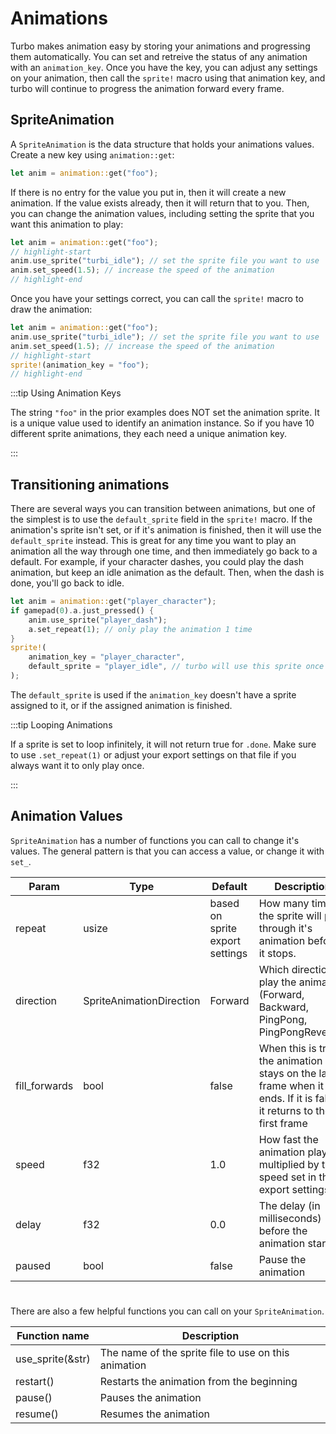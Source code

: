 # Animations

Turbo makes animation easy by storing your animations and progressing them automatically. You can set and retreive the status of any animation with an `animation_key`. Once you have the key, you can adjust any settings on your animation, then call the `sprite!` macro using that animation key, and turbo will continue to progress the animation forward every frame.

## SpriteAnimation

A `SpriteAnimation` is the data structure that holds your animations values. Create a new key using `animation::get`:

```rust
let anim = animation::get("foo");
```

If there is no entry for the value you put in, then it will create a new animation. If the value exists already, then it will return that to you. Then, you can change the animation values, including setting the sprite that you want this animation to play:

```rust
let anim = animation::get("foo");
// highlight-start
anim.use_sprite("turbi_idle"); // set the sprite file you want to use
anim.set_speed(1.5); // increase the speed of the animation
// highlight-end
```

Once you have your settings correct, you can call the `sprite!` macro to draw the animation:

```rust
let anim = animation::get("foo");
anim.use_sprite("turbi_idle"); // set the sprite file you want to use
anim.set_speed(1.5); // increase the speed of the animation
// highlight-start
sprite!(animation_key = "foo");
// highlight-end
```

:::tip Using Animation Keys

The string `"foo"` in the prior examples does NOT set the animation sprite. It is a unique value used to identify an animation instance. So if you have 10 different sprite animations, they each need a unique animation key.

:::

## Transitioning animations

There are several ways you can transition between animations, but one of the simplest is to use the `default_sprite` field in the `sprite!` macro. If the animation's sprite isn't set, or if it's animation is finished, then it will use the `default_sprite` instead. This is great for any time you want to play an animation all the way through one time, and then immediately go back to a default. For example, if your character dashes, you could play the dash animation, but keep an idle animation as the default. Then, when the dash is done, you'll go back to idle.

```rust
let anim = animation::get("player_character");
if gamepad(0).a.just_pressed() {
    anim.use_sprite("player_dash");
    a.set_repeat(1); // only play the animation 1 time
}
sprite!(
    animation_key = "player_character",
    default_sprite = "player_idle", // turbo will use this sprite once the dash animation has completed one loop
);
```

The `default_sprite` is used if the `animation_key` doesn't have a sprite assigned to it, or if the assigned animation is finished.

:::tip Looping Animations

If a sprite is set to loop infinitely, it will not return true for `.done`. Make sure to use `.set_repeat(1)` or adjust your export settings on that file if you always want it to only play once.

:::

## Animation Values

`SpriteAnimation` has a number of functions you can call to change it's values. The general pattern is that you can access a value, or change it with `set_`.

| Param         | Type                     | Default                         | Description                                                                                                            |
| ------------- | ------------------------ | ------------------------------- | ---------------------------------------------------------------------------------------------------------------------- |
| repeat        | usize                    | based on sprite export settings | How many times the sprite will play through it's animation before it stops.                                            |
| direction     | SpriteAnimationDirection | Forward                         | Which direction to play the animation (Forward, Backward, PingPong, PingPongReverse)                                   |
| fill_forwards | bool                     | false                           | When this is true, the animation stays on the last frame when it ends.   If it is false, it returns to the first frame |
| speed         | f32                      | 1.0                             | How fast the animation plays multiplied by the speed set in the export settings.                                       |
| delay         | f32                      | 0.0                             | The delay (in milliseconds) before the animation starts                                                                |
| paused        | bool                     | false                           | Pause the animation                                                                                                    |

#
There are also a few helpful functions you can call on your `SpriteAnimation`. 

| Function name    | Description                                          |
| ---------------- | ---------------------------------------------------- |
| use_sprite(&str) | The name of the sprite file to use on this animation |
| restart()        | Restarts the animation from the beginning            |
| pause()          | Pauses the animation                                 |
| resume()         | Resumes the animation                                |
